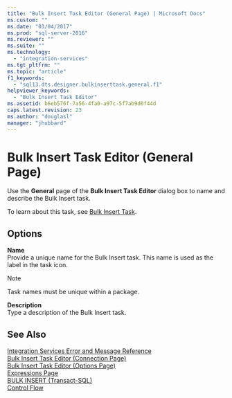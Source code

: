 ```yaml
---
title: "Bulk Insert Task Editor (General Page) | Microsoft Docs"
ms.custom: ""
ms.date: "03/04/2017"
ms.prod: "sql-server-2016"
ms.reviewer: ""
ms.suite: ""
ms.technology: 
  - "integration-services"
ms.tgt_pltfrm: ""
ms.topic: "article"
f1_keywords: 
  - "sql13.dts.designer.bulkinserttask.general.f1"
helpviewer_keywords: 
  - "Bulk Insert Task Editor"
ms.assetid: b6eb576f-7a56-4fa0-a97c-5f7ab9d0f44d
caps.latest.revision: 23
ms.author: "douglasl"
manager: "jhubbard"
---
```

# Bulk Insert Task Editor (General Page)
  Use the **General** page of the **Bulk Insert Task Editor** dialog box to name and describe the Bulk Insert task.  
  
 To learn about this task, see [Bulk Insert Task](../../integration-services/control-flow/bulk-insert-task.md).  
  
## Options  
 **Name**  
 Provide a unique name for the Bulk Insert task. This name is used as the label in the task icon.  
  
> [!NOTE]  
>  Task names must be unique within a package.  
  
 **Description**  
 Type a description of the Bulk Insert task.  
  
## See Also  
 [Integration Services Error and Message Reference](../../integration-services/integration-services-error-and-message-reference.md)   
 [Bulk Insert Task Editor &#40;Connection Page&#41;](../../integration-services/control-flow/bulk-insert-task-editor-connection-page.md)   
 [Bulk Insert Task Editor &#40;Options Page&#41;](../../integration-services/control-flow/bulk-insert-task-editor-options-page.md)   
 [Expressions Page](../../integration-services/expressions/expressions-page.md)   
 [BULK INSERT &#40;Transact-SQL&#41;](../../t-sql/statements/bulk-insert-transact-sql.md)   
 [Control Flow](../../integration-services/control-flow/control-flow.md)  
  
  